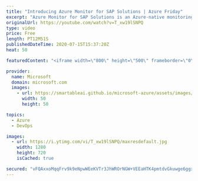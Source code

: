 ```yaml
---
title: "Introducing Azure Monitor for SAP Solutions | Azure Friday"
excerpt: "Azure Monitor for SAP Solutions is an Azure-native monitoring solution for customers running their SAP landscapes on Azure. Syeda Persia Aziz joins Scott Hanselman to show how it collects and consolidates telemetry data from Azure infrastructure and databases at one central location, regardless of the"
originalUrl: https://youtube.com/watch?v=T_xw19lSNPQ
type: video
price: Free
length: PT12M51S
publishedDateTime: 2020-07-15T15:37:20Z
heat: 50

featuredContent: "<iframe width=\"800\" height=\"500\" frameborder=\"0\" src=\"https://www.youtube.com/embed/T_xw19lSNPQ\" allow=\"accelerometer; autoplay; encrypted-media; gyroscope; picture-in-picture\" allowfullscreen></iframe>"

provider:
  name: Microsoft
  domain: microsoft.com
  images:
    - url: https://smartableai.github.io/microsoft-azure/assets/images/organizations/microsoft.com-50x50.jpg
      width: 50
      height: 50

topics:
  - Azure
  - DevOps

images:
  - url: https://i.ytimg.com/vi/T_xw19lSNPQ/maxresdefault.jpg
    width: 1280
    height: 720
    isCached: true

secured: "vFQAxxoMqqFrv9k9eNpwWEeKVTr3JhWROrNGW+VEEaHTK4pmtdvGkuwge6ggxRM4Or+qEFyfHWUH33daC6OE7pPTDdUQZuZG3A39oZdzBea+JiIX8//2rkpJoDY+gjjRAuRELE8rbqD1Zf1Cl6B3P0q4WN0a8kO88OVntNebBDVKpEFsDJuiulSON/rmVfv5/XWsz9JX8P6UzmDvKV0xqUwiMFutrifOnURK9XF5n5Aha9GhF1Lo172EOaVGk6xuGROre17NaeCQTGzwIFoJNj9WTtY6TO1kjNMI1F/ktYKw16TZgd4LU8pNWm1AUItQlltfDgTsQ1NdHKjGYj2+gBlXtagAb5qmI59ts5JW3VS6xS4Hn3LnvUhwWOlWUBG/qkaABex8ZNFxDrHQopXppFsCs7WAvkBfo4Bgik3bzO0=;SPrzKSliPlaKRf6jLcq5sA=="
---
```



